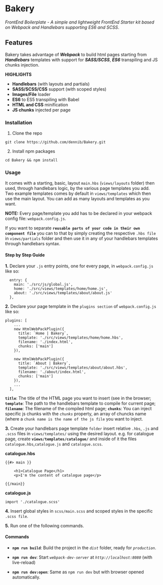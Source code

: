 # Bakery

*FrontEnd Boilerplate - A simple and lightweight FrontEnd Starter kit based on Webpack and Handlebars supporting ES6 and SCSS*.

## Features
Bakery takes advantage of ***Webpack*** to build html pages starting from ***Handlebars*** templates with support for ***SASS/SCSS***, ***ES6*** transpiling and JS chunks injection. 

**HIGHLIGHTS**
- **Handlebars** (with layouts and partials)
- **SASS/SCSS/CSS** support (with scoped styles)
- **Images/File** loader
- **ES6** to ES5 transpiling with Babel
- **HTML and CSS** minification
- **JS chunks** injected per page


### Installation
1. Clone the repo
```
git clone https://github.com/dennib/Bakery.git
```

2. Install npm packages
```
cd Bakery && npm install
```
  
  
### Usage


It comes with a starting, basic, layout `main.hbs` (`views/layouts` folder) then used, through handlebars logic, by the various page templates you add. Two example templates comes by default in `views/templates` which then use the main layout. You can add as many layouts and templates as you want.

**NOTE:** Every page/template you add has to be declared in your webpack config file: `webpack.config.js`.

If you want to separate **`reusable parts of your code in their own component file`** you can to that by simply creating the respective `.hbs file` in `views/partials` folder and then use it in any of your handlebars templates through handlebars syntax.

#### Step by Step Guide
**1.** Declare your `.js` entry points, one for every page, in `webpack.config.js` like so:
```
  entry: {
    main: './src/js/global.js',
    home: './src/views/templates/home/home.js',
    about: './src/views/templates/about/about.js'
  },
```
**2.** Declare your page template in the `plugins section` of `webpack.config.js` like so:
```
plugins: [
    ...
    new HtmlWebPackPlugin({
      title: `Home | Bakery`,
      template: './src/views/templates/home/home.hbs',
      filename: './index.html',
      chunks: ['main']
    }),

    new HtmlWebPackPlugin({
      title: `About | Bakery`,
      template: './src/views/templates/about/about.hbs',
      filename: './about/index.html',
      chunks: ['main']
    }),
    ...
  ],
```
**`title`**: The title of the HTML page you  want to insert (see in the browser;
**`template`**: The path to the handlebars template to compile for current page;
**`filename`**: The filename of the compiled html page;
**`chunks`**: You can inject specific js chunks with the *`chunks`* property, an array of chuncks name (where a `chunk name is the name of the js file` you want to inject.

**3.** Create your handlebars page template `folder` insert relative `.hbs`, `.js` and `.scss` files in `views/templates/` using the desired layout.
e.g. for catalogue page, create **`views/templates/catalogue/`** and inside of it the files `catalogue.hbs`,`catalogue.js` and `catalogue.scss`.

**catalogue.hbs**
```
{{#> main }}

    <h1>Catalogue Page</h1>
    <p>I'm the content of catalogue page</p>

{{/main}}
```

**catalogue.js**
```
import './catalogue.scss'
```

**4.** Insert global styles in `scss/main.scss` and scoped styles in the specific `.scss file`.

**5.** Run one of the following commands.


#### Commands
- **`npm run build`**: Build the project in the *`dist`* folder, ready for *`production`*.
  
- **`npm run dev`**: Start *`webpack-dev-server`* at *`http://localhost:8080`* (with live-reload)
  
- **`npm run dev:open`**: Same as `npm run dev` but with browser opened automatically.